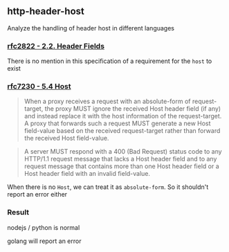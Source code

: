 ## http-header-host

Analyze the handling of header host in different languages

### [rfc2822 - 2.2. Header Fields](https://datatracker.ietf.org/doc/html/rfc2822#section-2.2)

There is no mention in this specification of a requirement for the `host` to exist

### [rfc7230 - 5.4 Host](https://datatracker.ietf.org/doc/html/rfc7230#section-5.4)

> When a proxy receives a request with an absolute-form of  request-target, the proxy MUST ignore the received Host header field (if any) and instead replace it with the host information of the  request-target.  A proxy that forwards such a request MUST generate a new Host field-value based on the received request-target rather than forward the received Host field-value.

> A server MUST respond with a 400 (Bad Request) status code to any HTTP/1.1 request message that lacks a Host header field and to any request message that contains more than one Host header field or a Host header field with an invalid field-value.

When there is no `Host`, we can treat it as `absolute-form`. So it shouldn't report an error either

### Result

nodejs / python is normal

golang will report an error